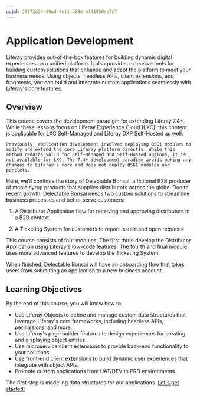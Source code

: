 ```yaml
---
uuid: 38f72d34-99ad-4e11-b28e-bf41850ee7c7
---
```

# Application Development

Liferay provides out-of-the-box features for building dynamic digital experiences on a unified platform. It also provides extensive tools for building custom solutions that enhance and adapt the platform to meet your business needs. Using objects, headless APIs, client extensions, and fragments, you can build and integrate custom applications seamlessly with Liferay's core features.

## Overview

This course covers the development paradigm for extending Liferay 7.4+. While these lessons focus on Liferay Experience Cloud (LXC), this content is applicable for LXC Self-Managed and Liferay DXP Self-Hosted as well.

```{note}
Previously, application development involved deploying OSGi modules to modify and extend the core Liferay platform directly. While this method remains valid for Self-Managed and Self-Hosted options, it is not available for LXC. The 7.4+ development paradigm avoids making any changes to Liferay's core and does not deploy OSGI modules and portlets.
```

Here, we'll continue the story of Delectable Bonsai, a fictional B2B producer of maple syrup products that supplies distributors across the globe. Due to recent growth, Delectable Bonsai needs two custom solutions to streamline business processes and better serve customers:

1. A Distributor Application flow for receiving and approving distributors in a B2B context

1. A Ticketing System for customers to report issues and open requests

This course consists of four modules. The first three develop the Distributor Application using Liferay's low-code features. The fourth and final module uses more advanced features to develop the Ticketing System.

When finished, Delectable Bonsai will have an onboarding flow that takes users from submitting an application to a new business account.

## Learning Objectives

By the end of this course, you will know how to

* Use Liferay Objects to define and manage custom data structures that leverage Liferay's core frameworks, including headless APIs, permissions, and more.
* Use Liferay's page builder features to design experiences for creating and displaying object entries.
* Use microservice client extensions to provide back-end functionality to your solutions.
* Use front-end client extensions to build dynamic user experiences that integrate with object APIs.
* Promote custom applications from UAT/DEV to PRD environments.

The first step is modeling data structures for our applications. [Let's get started!](./application-development/modeling-data-structures.md)

<!-- ADD CARDS -->
